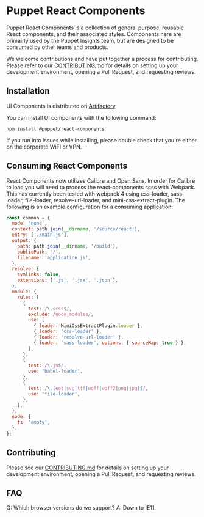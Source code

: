# Puppet React Components

Puppet React Components is a collection of general purpose, reusable React
components, and their associated styles. Components here are primairly used by
the Puppet Insights team, but are designed to be consumed by other teams and
products.

We welcome contributions and have put together a process for contributing.
Please refer to our [CONTRIBUTING.md](CONTRIBUTING.md) for details on
setting up your development environment, opening a Pull Request, and requesting
reviews.

## Installation

UI Components is distributed on [Artifactory](https://confluence.puppetlabs.com/display/SRE/Artifactory+Basics).

You can install UI components with the following command:

`npm install @puppet/react-components`

If you run into issues while installing, please double check that you're either
on the corporate WiFI or VPN.

## Consuming React Components

React Components now utilizes Calibre and Open Sans. In order for Calibre to load you will need
to process the react-components scss with Webpack. This has currently been tested with webpack 4 using css-loader, sass-loader, file-loader, resolve-url-loader, and mini-css-extract-plugin. The following is an example configuration for a consuming application:

```javascript
const common = {
  mode: 'none',
  context: path.join(__dirname, '/source/react'),
  entry: ['./main.js'],
  output: {
    path: path.join(__dirname, '/build'),
    publicPath: '/',
    filename: 'application.js',
  },
  resolve: {
    symlinks: false,
    extensions: ['.js', '.jsx', '.json'],
  },
  module: {
    rules: [
      {
        test: /\.scss$/,
        exclude: /node_modules/,
        use: [
          { loader: MiniCssExtractPlugin.loader },
          { loader: 'css-loader' },
          { loader: 'resolve-url-loader' },
          { loader: 'sass-loader', options: { sourceMap: true } },
        ],
      },
      {
        test: /\.js$/,
        use: 'babel-loader',
      },
      {
        test: /\.(eot|svg|ttf|woff|woff2|png|jpg)$/,
        use: 'file-loader',
      },
    ],
  },
  node: {
    fs: 'empty',
  },
};
```

## Contributing

Please see our [CONTRIBUTING.md](CONTRIBUTING.md) for details on
setting up your development environment, opening a Pull Request, and requesting
reviews.

## FAQ

Q: Which browser versions do we support?
A: Down to IE11.
